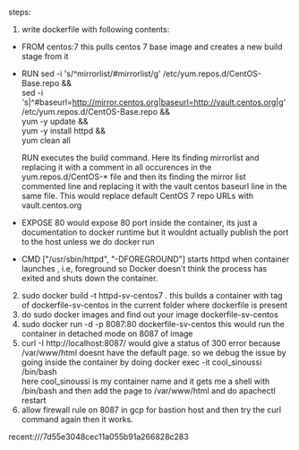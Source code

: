 steps:

1. write dockerfile with following contents:
  -  FROM  centos:7 
     this pulls centos 7 base image and creates a new build stage from it
  - RUN sed -i 's/^mirrorlist/#mirrorlist/g' /etc/yum.repos.d/CentOS-Base.repo && \
    sed -i 's|^#baseurl=http://mirror.centos.org|baseurl=http://vault.centos.org|g' /etc/yum.repos.d/CentOS-Base.repo && \
    yum -y update && \
    yum -y install httpd && \
    yum clean all
     
    RUN executes the build command. Here its finding  mirrorlist and replacing it with a comment in all occurences in the yum.repos.d/CentOS-* file
    and then its finding the mirror list commented line and replacing it with the vault centos baseurl line in the same file. 
    This would replace default CentOS 7 repo URLs with vault.centos.org 
  
  - EXPOSE 80  would expose 80 port inside the container, its just a documentation to docker runtime but it wouldnt actually publish the port to the host unless we do docker run 
  - CMD ["/usr/sbin/httpd", "-DFOREGROUND"]  starts httpd when container launches , i.e, foreground so Docker doesn’t think the process has exited and shuts down the container. 

2. sudo docker build -t httpd-sv-centos7 . 
   this builds a container with tag of dockerfile-sv-centos in the current folder where dockerfile is present
3. do sudo docker images and find out your image dockerfile-sv-centos
4. sudo docker run -d -p 8087:80 dockerfile-sv-centos
   this would run the container in detached mode on 8087 of image 
5. curl -I  http://localhost:8087/ would give a status of 300 error because /var/www/html doesnt have the default page. so we debug the issue by going inside the container by doing 
   docker exec -it cool_sinoussi /bin/bash  
   here cool_sinoussi is my container name and it gets me a shell with /bin/bash
   and then add the page to /var/www/html and do apachectl restart 
6. allow firewall rule on 8087 in gcp for bastion host and then try the curl command again then it works. 

recent:///7d55e3048cec11a055b91a266828c283

